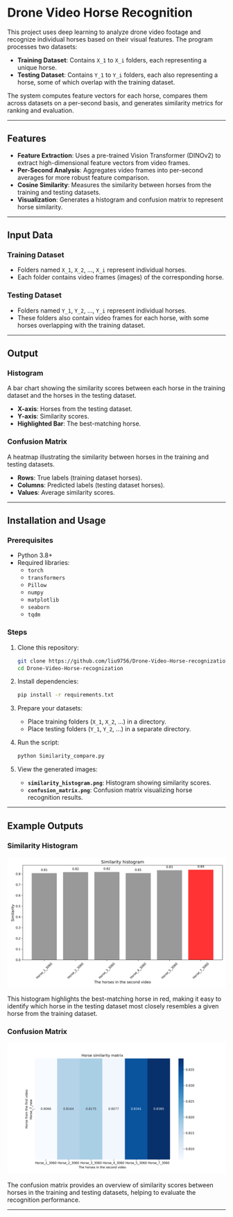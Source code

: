 # Drone Video Horse Recognition

This project uses deep learning to analyze drone video footage and recognize individual horses based on their visual features. The program processes two datasets:

- **Training Dataset**: Contains `X_1` to `X_i` folders, each representing a unique horse.
- **Testing Dataset**: Contains `Y_1` to `Y_i` folders, each also representing a horse, some of which overlap with the training dataset.

The system computes feature vectors for each horse, compares them across datasets on a per-second basis, and generates similarity metrics for ranking and evaluation.

---

## Features
- **Feature Extraction**: Uses a pre-trained Vision Transformer (DINOv2) to extract high-dimensional feature vectors from video frames.
- **Per-Second Analysis**: Aggregates video frames into per-second averages for more robust feature comparison.
- **Cosine Similarity**: Measures the similarity between horses from the training and testing datasets.
- **Visualization**: Generates a histogram and confusion matrix to represent horse similarity.

---

## Input Data
### Training Dataset
- Folders named `X_1`, `X_2`, ..., `X_i` represent individual horses.
- Each folder contains video frames (images) of the corresponding horse.

### Testing Dataset
- Folders named `Y_1`, `Y_2`, ..., `Y_i` represent individual horses.
- These folders also contain video frames for each horse, with some horses overlapping with the training dataset.

---

## Output
### Histogram
A bar chart showing the similarity scores between each horse in the training dataset and the horses in the testing dataset.

- **X-axis**: Horses from the testing dataset.
- **Y-axis**: Similarity scores.
- **Highlighted Bar**: The best-matching horse.

### Confusion Matrix
A heatmap illustrating the similarity between horses in the training and testing datasets.

- **Rows**: True labels (training dataset horses).
- **Columns**: Predicted labels (testing dataset horses).
- **Values**: Average similarity scores.

---

## Installation and Usage

### Prerequisites
- Python 3.8+
- Required libraries:
  - `torch`
  - `transformers`
  - `Pillow`
  - `numpy`
  - `matplotlib`
  - `seaborn`
  - `tqdm`

### Steps
1. Clone this repository:
   ```bash
   git clone https://github.com/liu9756/Drone-Video-Horse-recognization.git
   cd Drone-Video-Horse-recognization
   ```

2. Install dependencies:
   ```bash
   pip install -r requirements.txt
   ```

3. Prepare your datasets:
   - Place training folders (`X_1`, `X_2`, ...) in a directory.
   - Place testing folders (`Y_1`, `Y_2`, ...) in a separate directory.

4. Run the script:
   ```bash
   python Similarity_compare.py
   ```

5. View the generated images:
   - **`similarity_histogram.png`**: Histogram showing similarity scores.
   - **`confusion_matrix.png`**: Confusion matrix visualizing horse recognition results.

---

## Example Outputs
### Similarity Histogram
![Similarity Histogram](similarity_histogram_horse_7.png)

This histogram highlights the best-matching horse in red, making it easy to identify which horse in the testing dataset most closely resembles a given horse from the training dataset.

### Confusion Matrix
![Confusion Matrix](similarity_matrix_horse_7.png)

The confusion matrix provides an overview of similarity scores between horses in the training and testing datasets, helping to evaluate the recognition performance.

---